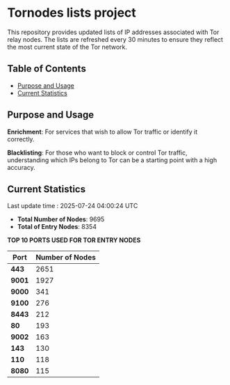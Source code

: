 # Tornodes lists project

This repository provides updated lists of IP addresses associated with Tor relay nodes. The lists are refreshed every 30 minutes to ensure they reflect the most current state of the Tor network.

## Table of Contents

- [Purpose and Usage](#purpose-and-usage)
- [Current Statistics](#current-statistics)


## Purpose and Usage

**Enrichment**: For services that wish to allow Tor traffic or identify it correctly.

**Blacklisting**: For those who want to block or control Tor traffic, understanding which IPs belong to Tor can be a starting point with a high accuracy.

## Current Statistics

Last update time : 2025-07-24 04:00:24 UTC

- **Total Number of Nodes**: 9695
- **Total of Entry Nodes**: 8354

**TOP 10 PORTS USED FOR TOR ENTRY NODES**

| **Port** | **Number of Nodes** |
|------|-----------------|
| **443**   | 2651  |
| **9001**   | 1927  |
| **9000**   | 341  |
| **9100**   | 276  |
| **8443**   | 212  |
| **80**   | 193  |
| **9002**   | 163  |
| **143**   | 130  |
| **110**   | 118  |
| **8080**   | 115  |

